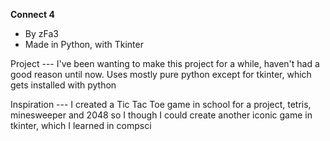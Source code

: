 **Connect 4**

- By zFa3
- Made in Python, with Tkinter

Project ---
I've been wanting to make this project for a while,
haven't had a good reason until now. Uses mostly 
pure python except for tkinter, which gets installed
with python

Inspiration ---
I created a Tic Tac Toe game in school for a project,
tetris, minesweeper and 2048 so I though I could create another
iconic game in tkinter, which I learned in compsci
